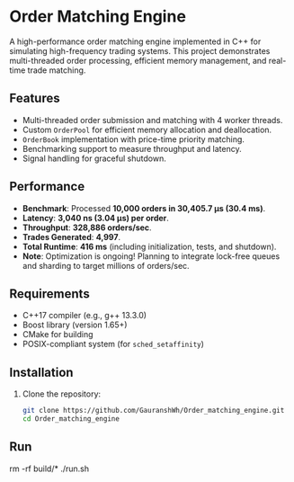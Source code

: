 # Order Matching Engine

A high-performance order matching engine implemented in C++ for simulating high-frequency trading systems. This project demonstrates multi-threaded order processing, efficient memory management, and real-time trade matching.

## Features
- Multi-threaded order submission and matching with 4 worker threads.
- Custom `OrderPool` for efficient memory allocation and deallocation.
- `OrderBook` implementation with price-time priority matching.
- Benchmarking support to measure throughput and latency.
- Signal handling for graceful shutdown.

## Performance
- **Benchmark**: Processed **10,000 orders in 30,405.7 µs (30.4 ms)**.
- **Latency**: **3,040 ns (3.04 µs) per order**.
- **Throughput**: **328,886 orders/sec**.
- **Trades Generated**: **4,997**.
- **Total Runtime**: **416 ms** (including initialization, tests, and shutdown).
- **Note**: Optimization is ongoing! Planning to integrate lock-free queues and sharding to target millions of orders/sec.

## Requirements
- C++17 compiler (e.g., g++ 13.3.0)
- Boost library (version 1.65+)
- CMake for building
- POSIX-compliant system (for `sched_setaffinity`)

## Installation
1. Clone the repository:
   ```bash
   git clone https://github.com/GauranshWh/Order_matching_engine.git
   cd Order_matching_engine

## Run 
  rm -rf build/* 
  ./run.sh
